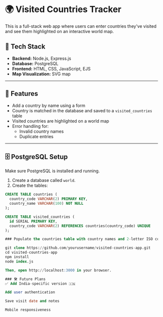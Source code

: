 # 🌍 Visited Countries Tracker

This is a full-stack web app where users can enter countries they've visited and see them highlighted on an interactive world map.

## 🚀 Tech Stack

- **Backend:** Node.js, Express.js
- **Database:** PostgreSQL
- **Frontend:** HTML, CSS, JavaScript, EJS
- **Map Visualization:** SVG map

---

## 🧠 Features

- Add a country by name using a form
- Country is matched in the database and saved to a `visited_countries` table
- Visited countries are highlighted on a world map
- Error handling for:
  - Invalid country names
  - Duplicate entries


---

## 🗄️ PostgreSQL Setup

Make sure PostgreSQL is installed and running.

1. Create a database called `world`.
2. Create the tables:

```sql
CREATE TABLE countries (
  country_code VARCHAR(2) PRIMARY KEY,
  country_name VARCHAR(100) NOT NULL
);

CREATE TABLE visited_countries (
  id SERIAL PRIMARY KEY,
  country_code VARCHAR(2) REFERENCES countries(country_code) UNIQUE
);

### Populate the countries table with country names and 2-letter ISO codes.

git clone https://github.com/yourusername/visited-countries-app.git
cd visited-countries-app
npm install
node index.js

Then, open http://localhost:3000 in your browser.

### 🛠️ Future Plans
✅ Add India-specific version 🇮🇳

Add user authentication

Save visit date and notes

Mobile responsiveness